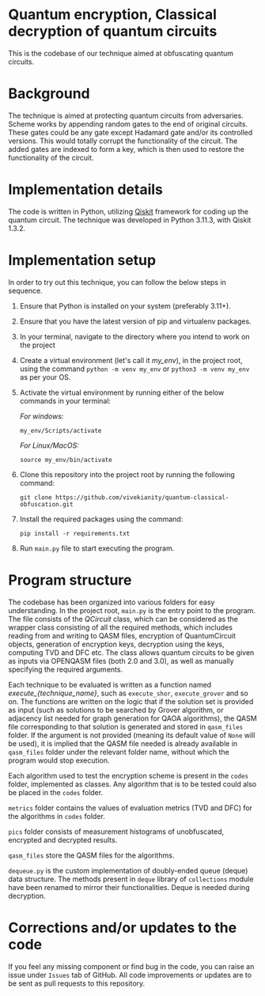 # Quantum encryption, Classical decryption of quantum circuits

This is the codebase of our technique aimed at obfuscating quantum circuits. 

# Background

The technique is aimed at protecting quantum circuits from adversaries. Scheme works by appending random gates to the end of original circuits. These gates could be any gate except Hadamard gate and/or its controlled versions. This would totally corrupt the functionality of the circuit. The added gates are indexed to form a key, which is then used to restore the functionality of the circuit.

# Implementation details

The code is written in Python, utilizing [Qiskit](https://www.ibm.com/quantum/qiskit) framework for coding up the quantum circuit. The technique was developed in Python 3.11.3, with Qiskit 1.3.2.

# Implementation setup

In order to try out this technique, you can follow the below steps in sequence. 
1. Ensure that Python is installed on your system (preferably 3.11+).
2. Ensure that you have the latest version of pip and virtualenv packages.
3. In your terminal, navigate to the directory where you intend to work on the project
4. Create a virtual environment (let's call it _my_env_), in the project root, using the command `python -m venv my_env` or `python3 -m venv my_env` as per your OS.
5. Activate the virtual environment by running either of the below commands in  your terminal:

   _For windows:_
   ```
   my_env/Scripts/activate
   ```
   _For Linux/MacOS:_
   ```
   source my_env/bin/activate
   ```
6. Clone this repository into the project root by running the following command:
   ```
   git clone https://github.com/vivekianity/quantum-classical-obfuscation.git
   ```
7. Install the required packages using the command:
   ```
   pip install -r requirements.txt
   ```
8. Run `main.py` file to start executing the program.

# Program structure

The codebase has been organized into various folders for easy understanding. In the project root, `main.py` is the entry point to the program. The file consists of the _QCircuit_ class, which can be considered as the wrapper class consisting of all the required methods, which includes reading from and writing to QASM files, encryption of QuantumCircuit objects, generation of encryption keys, decryption using the keys, computing TVD and DFC etc. The class allows quantum circuits to be given as inputs via OPENQASM files (both 2.0 and 3.0), as well as manually specifying the required arguments. 

Each technique to be evaluated is written as a function named _execute\_{technique_name}_, such as `execute_shor`, `execute_grover` and so on. The functions are written on the logic that if the solution set is provided as input (such as solutions to be searched by Grover algorithm, or adjacency list needed for graph generation for QAOA algorithms), the QASM file corresponding to that solution is generated and stored in `qasm_files` folder. If the argument is not provided (meaning its default value of `None` will be used), it is implied that the QASM file needed is already available in `qasm_files` folder under the relevant folder name, without which the program would stop execution.

Each algorithm used to test the encryption scheme is present in the `codes` folder, implemented as classes. Any algorithm that is to be tested could also be placed in the `codes` folder. 

`metrics` folder contains the values of evaluation metrics (TVD and DFC) for the algorithms in `codes` folder.

`pics` folder consists of measurement histograms of unobfuscated, encrypted and decrypted results. 

`qasm_files` store the QASM files for the algorithms.

`dequeue.py` is the custom implementation of doubly-ended queue (deque) data structure. The methods present in `deque` library of `collections` module have been renamed to mirror their functionalities. Deque is needed during decryption.

# Corrections and/or updates to the code

If you feel any missing component or find bug in the code, you can raise an issue under `Issues` tab of GitHub. All code improvements or updates are to be sent as pull requests to this repository.
